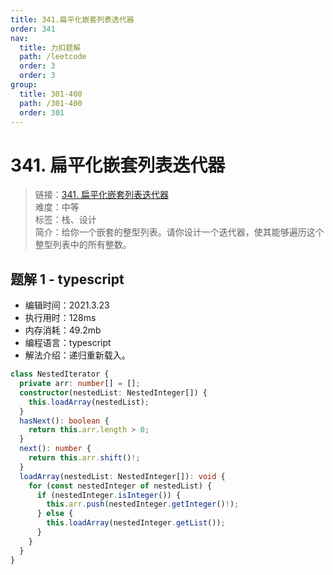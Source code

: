 ```yaml
---
title: 341.扁平化嵌套列表迭代器
order: 341
nav:
  title: 力扣题解
  path: /leetcode
  order: 3
  order: 3
group:
  title: 301-400
  path: /301-400
  order: 301
---
```


# 341. 扁平化嵌套列表迭代器

> 链接：[341. 扁平化嵌套列表迭代器](https://leetcode-cn.com/problems/flatten-nested-list-iterator/)  
> 难度：中等  
> 标签：栈、设计  
> 简介：给你一个嵌套的整型列表。请你设计一个迭代器，使其能够遍历这个整型列表中的所有整数。

## 题解 1 - typescript

- 编辑时间：2021.3.23
- 执行用时：128ms
- 内存消耗：49.2mb
- 编程语言：typescript
- 解法介绍：递归重新载入。

```typescript
class NestedIterator {
  private arr: number[] = [];
  constructor(nestedList: NestedInteger[]) {
    this.loadArray(nestedList);
  }
  hasNext(): boolean {
    return this.arr.length > 0;
  }
  next(): number {
    return this.arr.shift()!;
  }
  loadArray(nestedList: NestedInteger[]): void {
    for (const nestedInteger of nestedList) {
      if (nestedInteger.isInteger()) {
        this.arr.push(nestedInteger.getInteger()!);
      } else {
        this.loadArray(nestedInteger.getList());
      }
    }
  }
}
```
